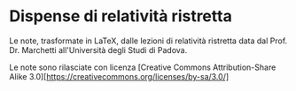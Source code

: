 Dispense di relatività ristretta
================================

Le note, trasformate in LaTeX, dalle lezioni di relatività ristretta data dal
Prof. Dr. Marchetti all'Università degli Studi di Padova.

Le note sono rilasciate con licenza
[Creative Commons Attribution-Share Alike 3.0][https://creativecommons.org/licenses/by-sa/3.0/]
